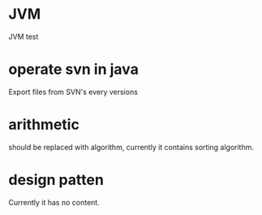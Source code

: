 # JVM 
JVM test

# operate svn in java 
Export files from SVN's every versions

# arithmetic
should be replaced with algorithm, currently it contains sorting algorithm.

# design patten
Currently it has no content.



